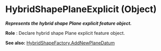 # HybridShapePlaneExplicit (Object)

**_Represents the hybrid shape Plane explicit feature object._**

**Role** : Declare hybrid shape Plane explicit feature object.

**See also:**      [HybridShapeFactory.AddNewPlaneDatum](../GSMInterfaces/interface_HybridShapeFactory_68680.htm#AddNewPlaneDatum)